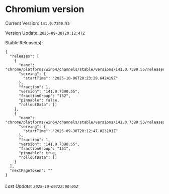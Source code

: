 # Chromium version

Current Version: `141.0.7390.55`

Version Update: `2025-09-30T20:12:47Z`

Stable Release(s):
```
{
  "releases": [
    {
      "name": "chrome/platforms/win64/channels/stable/versions/141.0.7390.55/releases/1759782209",
      "serving": {
        "startTime": "2025-10-06T20:23:29.642419Z"
      },
      "fraction": 1,
      "version": "141.0.7390.55",
      "fractionGroup": "152",
      "pinnable": false,
      "rolloutData": []
    },
    {
      "name": "chrome/platforms/win64/channels/stable/versions/141.0.7390.55/releases/1759263167",
      "serving": {
        "startTime": "2025-09-30T20:12:47.023181Z"
      },
      "fraction": 1,
      "version": "141.0.7390.55",
      "fractionGroup": "151",
      "pinnable": true,
      "rolloutData": []
    }
  ],
  "nextPageToken": ""
}
```

###### Last Update: `2025-10-06T22:00:05Z`
        